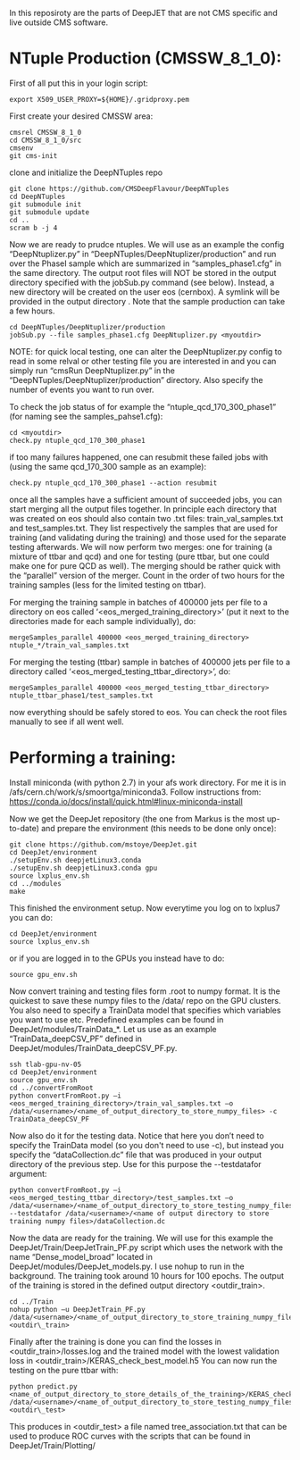 In this reposiroty are the parts of DeepJET that are not CMS specific and live outside CMS software.

NTuple Production (CMSSW_8_1_0):
=============================================

First of all put this in your login script:
```
export X509_USER_PROXY=${HOME}/.gridproxy.pem
```

First create your desired CMSSW area:
```
cmsrel CMSSW_8_1_0
cd CMSSW_8_1_0/src
cmsenv
git cms-init
```

clone and initialize the DeepNTuples repo
```
git clone https://github.com/CMSDeepFlavour/DeepNTuples
cd DeepNTuples
git submodule init
git submodule update
cd ..
scram b -j 4
```

Now we are ready to prudce ntuples. We will use as an example the config “DeepNtuplizer.py” in “DeepNTuples/DeepNtuplizer/production” and run over the PhaseI sample which are summarized in “samples\_phase1.cfg” in the same directory. The output root files will NOT be stored in the output directory specified with the jobSub.py command (see below). Instead, a new directory will be created on the user eos (cernbox). A symlink will be provided in the output directory <myoutdir>. Note that the sample production can take a few hours.
```
cd DeepNTuples/DeepNtuplizer/production
jobSub.py --file samples_phase1.cfg DeepNtuplizer.py <myoutdir>
```

NOTE: for quick local testing, one can alter the DeepNtuplizer.py config to read in some relval or other testing file you are interested in and you can simply run “cmsRun DeepNtuplizer.py” in the “DeepNTuples/DeepNtuplizer/production” directory. Also specify the number of events you want to run over.

To check the job status of for example the “ntuple\_qcd\_170\_300\_phase1” (for naming see the samples\_pahse1.cfg):

```
cd <myoutdir>
check.py ntuple_qcd_170_300_phase1
```

if too many failures happened, one can resubmit these failed jobs with (using the same qcd\_170\_300 sample as an example):

```
check.py ntuple_qcd_170_300_phase1 --action resubmit
```

once all the samples have a sufficient amount of succeeded jobs, you can start merging all the output files together. In principle each directory that was created on eos should also contain two .txt files: train_val_samples.txt and test_samples.txt. They list respectively the samples that are used for training (and validating during the training) and those used for the separate testing afterwards. We will now perform two merges: one for training (a mixture of ttbar and qcd) and one for testing (pure ttbar, but one could make one for pure QCD as well). The merging should be rather quick with the “parallel” version of the merger. Count in the order of two hours for the training samples (less for the limited testing on ttbar).

For merging the training sample in batches of 400000 jets per file to a directory on eos called ‘<eos_merged_training_directory>’ (put it next to the directories made for each sample individually), do:

```
mergeSamples_parallel 400000 <eos_merged_training_directory> ntuple_*/train_val_samples.txt
```

For merging the testing (ttbar) sample in batches of 400000 jets per file to a directory called ‘<eos_merged_testing_ttbar_directory>’, do:

```
mergeSamples_parallel 400000 <eos_merged_testing_ttbar_directory> ntuple_ttbar_phase1/test_samples.txt
```

now everything should be safely stored to eos. You can check the root files manually to see if all went well.




Performing a training:
=============================================

Install miniconda (with python 2.7) in your afs work directory. For me it is in /afs/cern.ch/work/s/smoortga/miniconda3. Follow instructions from: https://conda.io/docs/install/quick.html#linux-miniconda-install 

Now we get the DeepJet repository (the one from Markus is the most up-to-date) and prepare the environment (this needs to be done only once):

```
git clone https://github.com/mstoye/DeepJet.git
cd DeepJet/environment
./setupEnv.sh deepjetLinux3.conda
./setupEnv.sh deepjetLinux3.conda gpu
source lxplus_env.sh
cd ../modules
make
```


This finished the environment setup. Now everytime you log on to lxplus7 you can do:

```
cd DeepJet/environment
source lxplus_env.sh
```

or if you are logged in to the GPUs you instead have to do:

```
source gpu_env.sh
```

Now convert training and testing files form .root to numpy format. It is the quickest to save these numpy files to the /data/ repo on the GPU clusters. You also need to specify a TrainData model that specifies which variables you want to use etc. Predefined examples can be found in DeepJet/modules/TrainData\_*. Let us use as an example “TrainData\_deepCSV\_PF” defined in DeepJet/modules/TrainData\_deepCSV\_PF.py.

```
ssh tlab-gpu-nv-05
cd DeepJet/environment
source gpu_env.sh
cd ../convertFromRoot
python convertFromRoot.py –i <eos_merged_training_directory>/train_val_samples.txt –o /data/<username>/<name_of_output_directory_to_store_numpy_files> -c TrainData_deepCSV_PF
```

Now also do it for the testing data. Notice that here you don’t need to specify the TrainData model (so you don't need to use -c), but instead you specify the “dataCollection.dc” file that was produced in your output directory of the previous step. Use for this purpose the --testdatafor argument:

```
python convertFromRoot.py –i <eos_merged_testing_ttbar_directory>/test_samples.txt –o /data/<username>/<name_of_output_directory_to_store_testing_numpy_files> --testdatafor /data/<username>/<name of output directory to store training numpy files>/dataCollection.dc
```

Now the data are ready for the training. We will use for this example the DeepJet/Train/DeepJetTrain\_PF.py script which uses the network with the name “Dense\_model\_broad” located in DeepJet/modules/DeepJet\_models.py. I use nohup to run in the background. The training took around 10 hours for 100 epochs. The output of the training is stored in the defined output directory <outdir\_train>.

```
cd ../Train
nohup python –u DeepJetTrain_PF.py /data/<username>/<name_of_output_directory_to_store_training_numpy_files>/dataCollection.dc <outdir\_train>
```

Finally after the training is done you can find the losses in <outdir\_train>/losses.log and the trained model with the lowest validation loss in <outdir\_train>/KERAS\_check\_best\_model.h5 
You can now run the testing on the pure ttbar with:

```
python predict.py <name_of_output_directory_to_store_details_of_the_training>/KERAS_check_best_model.h5 /data/<username>/<name_of_output_directory_to_store_testing_numpy_files>/dataCollection.dc <outdir\_test>
```

This produces in <outdir\_test> a file named tree_association.txt that can be used to produce ROC curves with the scripts that can be found in DeepJet/Train/Plotting/








 





 












